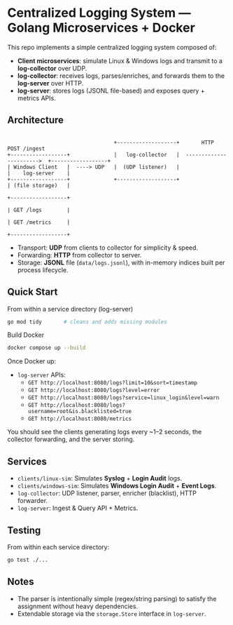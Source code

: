 # Centralized Logging System — Golang Microservices + Docker

This repo implements a simple centralized logging system composed of:
- **Client microservices**: simulate Linux & Windows logs and transmit to a **log-collector** over UDP.
- **log-collector**: receives logs, parses/enriches, and forwards them to the **log-server** over HTTP.
- **log-server**: stores logs (JSONL file-based) and exposes query + metrics APIs.

## Architecture

```

                                  +-------------------+       HTTP POST /ingest
+------------------+              |   log-collector   |  ----------------------->  +------------------+
| Windows Client   |  ----> UDP   |  (UDP listener)   |                            |    log-server    |
+------------------+              +-------------------+                            | (file storage)   |
                                                                                   +------------------+
                                                                                   | GET /logs        |
                                                                                   | GET /metrics     |
                                                                                   +------------------+
```

- Transport: **UDP** from clients to collector for simplicity & speed.
- Forwarding: **HTTP** from collector to server.
- Storage: **JSONL** file (`data/logs.jsonl`), with in-memory indices built per process lifecycle.

## Quick Start

From within a service directory (log-server)
```bash
go mod tidy       # cleans and adds missing modules
```
Build Docker
```bash
docker compose up --build
```

Once Docker up:
- `log-server` APIs:
  - `GET http://localhost:8080/logs?limit=10&sort=timestamp`
  - `GET http://localhost:8080/logs?level=error`
  - `GET http://localhost:8080/logs?service=linux_login&level=warn`
  - `GET http://localhost:8080/logs?username=root&is.blacklisted=true`
  - `GET http://localhost:8080/metrics`

You should see the clients generating logs every ~1–2 seconds, the collector forwarding, and the server storing.

## Services

- `clients/linux-sim`: Simulates **Syslog** + **Login Audit** logs.
- `clients/windows-sim`: Simulates **Windows Login Audit** + **Event Logs**.
- `log-collector`: UDP listener, parser, enricher (blacklist), HTTP forwarder.
- `log-server`: Ingest & Query API + Metrics.

## Testing

From within each service directory:
```bash
go test ./...
```

## Notes
- The parser is intentionally simple (regex/string parsing) to satisfy the assignment without heavy dependencies.
- Extendable storage via the `storage.Store` interface in `log-server`.
